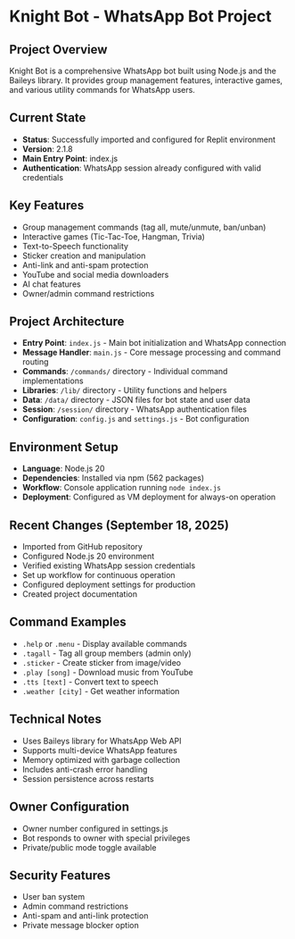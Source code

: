 # Knight Bot - WhatsApp Bot Project

## Project Overview
Knight Bot is a comprehensive WhatsApp bot built using Node.js and the Baileys library. It provides group management features, interactive games, and various utility commands for WhatsApp users.

## Current State
- **Status**: Successfully imported and configured for Replit environment
- **Version**: 2.1.8
- **Main Entry Point**: index.js
- **Authentication**: WhatsApp session already configured with valid credentials

## Key Features
- Group management commands (tag all, mute/unmute, ban/unban)
- Interactive games (Tic-Tac-Toe, Hangman, Trivia)
- Text-to-Speech functionality
- Sticker creation and manipulation
- Anti-link and anti-spam protection
- YouTube and social media downloaders
- AI chat features
- Owner/admin command restrictions

## Project Architecture
- **Entry Point**: `index.js` - Main bot initialization and WhatsApp connection
- **Message Handler**: `main.js` - Core message processing and command routing
- **Commands**: `/commands/` directory - Individual command implementations
- **Libraries**: `/lib/` directory - Utility functions and helpers
- **Data**: `/data/` directory - JSON files for bot state and user data
- **Session**: `/session/` directory - WhatsApp authentication files
- **Configuration**: `config.js` and `settings.js` - Bot configuration

## Environment Setup
- **Language**: Node.js 20
- **Dependencies**: Installed via npm (562 packages)
- **Workflow**: Console application running `node index.js`
- **Deployment**: Configured as VM deployment for always-on operation

## Recent Changes (September 18, 2025)
- Imported from GitHub repository
- Configured Node.js 20 environment
- Verified existing WhatsApp session credentials
- Set up workflow for continuous operation
- Configured deployment settings for production
- Created project documentation

## Command Examples
- `.help` or `.menu` - Display available commands
- `.tagall` - Tag all group members (admin only)
- `.sticker` - Create sticker from image/video
- `.play [song]` - Download music from YouTube
- `.tts [text]` - Convert text to speech
- `.weather [city]` - Get weather information

## Technical Notes
- Uses Baileys library for WhatsApp Web API
- Supports multi-device WhatsApp features
- Memory optimized with garbage collection
- Includes anti-crash error handling
- Session persistence across restarts

## Owner Configuration
- Owner number configured in settings.js
- Bot responds to owner with special privileges
- Private/public mode toggle available

## Security Features
- User ban system
- Admin command restrictions
- Anti-spam and anti-link protection
- Private message blocker option